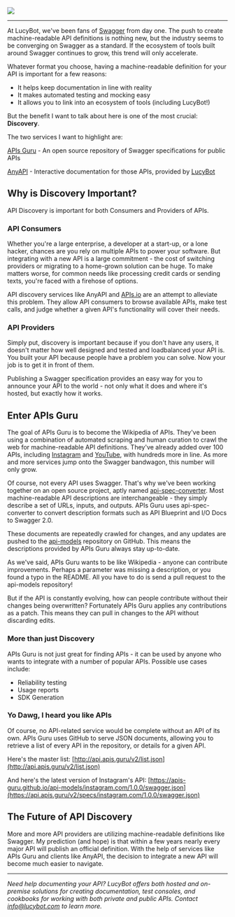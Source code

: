<div class="text-center">
  <img src="https://apis.guru/branding/logo_horizontal.svg">
</div>

---

At LucyBot, we've been fans of [Swagger](http://swagger.io/) from day one.
The push to create machine-readable API definitions is nothing new, but the industry
seems to be converging on Swagger as a standard. If the ecosystem of tools
built around Swagger continues to grow, this trend will only accelerate.

Whatever format you choose, having a machine-readable definition for your API is important for a few
reasons:
* It helps keep documentation in line with reality
* It makes automated testing and mocking easy
* It allows you to link into an ecosystem of tools (including LucyBot!)

But the benefit I want to talk about here is one of the most crucial: **Discovery**.

The two services I want to highlight are:

[APIs Guru](https://github.com/APIs-guru/api-models) - An open source repository of
Swagger specifications for public APIs

[AnyAPI](https://any-api.com) - Interactive documentation for those APIs, provided by 
[LucyBot](https://lucybot.com)


## Why is Discovery Important?
API Discovery is important for both Consumers and Providers of APIs.

### API Consumers
Whether you're a large enterprise, a developer at a start-up, or a lone hacker,
chances are you rely on multiple APIs to power your software. But integrating with
a new API is a large commitment - the cost of switching providers or migrating to
a home-grown solution can be huge. To make matters worse, for common needs like
processing credit cards or sending texts, you're faced with a firehose of options.

API discovery services like AnyAPI and [APIs.io](http://apis.io/) are an attempt
to alleviate this problem. They allow API consumers to browse available APIs,
make test calls, and judge whether a given API's
functionality will cover their needs.

### API Providers
Simply put, discovery is important because if you don't have any users, it
doesn't matter how well designed and tested and loadbalanced your API is.
You built your API because people have a problem you can solve. Now your
job is to get it in front of them.

Publishing a Swagger specification provides an easy way for you to
announce your API to the world - not only
what it does and where it's hosted, but exactly how it works.


## Enter APIs Guru
The goal of APIs Guru is to become the Wikipedia of APIs. They've been
using a combination of automated scraping and human curation to crawl
the web for machine-readable API definitions. They've already added
over 100 APIs, including
[Instagram](https://any-api.com/consoles/instagram.com/1.0.0) and
[YouTube](https://any-api.com/consoles/googleapis.com/youtube/v3),
with hundreds more in line.
As more and more services jump onto the Swagger bandwagon, this number will only grow.

Of course, not every API uses Swagger. That's why we've been working together
on an open source project, aptly named [api-spec-converter](https://github.com/lucybot/api-spec-converter).
Most machine-readable API descriptions are interchangeable - they simply
describe a set of URLs, inputs, and outputs. APIs Guru uses api-spec-converter
to convert description formats such as API Blueprint and I/O Docs to Swagger 2.0.

These documents are repeatedly crawled for changes, and any updates are pushed to
the [api-models](https://github.com/APIs-guru/api-models) repository on GitHub. This
means the descriptions provided by APIs Guru always stay up-to-date.

As we've said, APIs Guru wants to be like Wikipedia - anyone can contribute
improvements. Perhaps a parameter was missing a description, or you found a typo
in the README. All you have to do is send a pull request to the api-models
repository!

But if the API is constantly evolving, how can people contribute
without their changes being overwritten? Fortunately APIs Guru
applies any contributions as a patch. This means they can pull
in changes to the API without discarding edits.

### More than just Discovery
APIs Guru is not just great for finding APIs - it can be used by anyone who
wants to integrate with a number of popular APIs. Possible use cases include:
* Reliability testing
* Usage reports
* SDK Generation

### Yo Dawg, I heard you like APIs
Of course, no API-related service would be complete without an API of its own.
APIs Guru uses GitHub to serve JSON documents, allowing you to retrieve a list
of every API in the repository, or details for a given API.

Here's the master list:
[http://api.apis.guru/v2/list.json](http://api.apis.guru/v2/list.json)

And here's the latest version of Instagram's API:
[https://apis-guru.github.io/api-models/instagram.com/1.0.0/swagger.json](https://api.apis.guru/v2/specs/instagram.com/1.0.0/swagger.json)

## The Future of API Discovery
More and more API providers are utilizing machine-readable definitions like
Swagger. My prediction (and hope) is that within a few years nearly every
major API will publish an official definition. With the help of services
like APIs Guru and clients like AnyAPI, the decision to integrate a new API
will become much easier to navigate.

---

*Need help documenting your API? LucyBot offers both hosted and on-premise
solutions for creating documentation, test consoles,
and cookbooks for working with both private and public APIs.
Contact [info@lucybot.com](mailto:info@lucybot.com) to learn more.*
